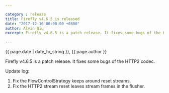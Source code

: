 ```yaml
---

category : release
title: Firefly v4.6.5 is released
date: "2017-12-16 00:00:00 +0800"
author: Alvin Qiu
excerpt: Firefly v4.6.5 is a patch release. It fixes some bugs of the HTTP2 codec.  Please click view all to see the details.  

---
```

<p class="text-muted"> {{ page.date | date_to_string }}, {{ page.author }}</p>

Firefly v4.6.5 is a patch release. It fixes some bugs of the HTTP2 codec. 

Update log:
1. Fix the FlowControlStrategy keeps around reset streams.
2. Fix the HTTP2 stream reset leaves stream frames in the flusher.
